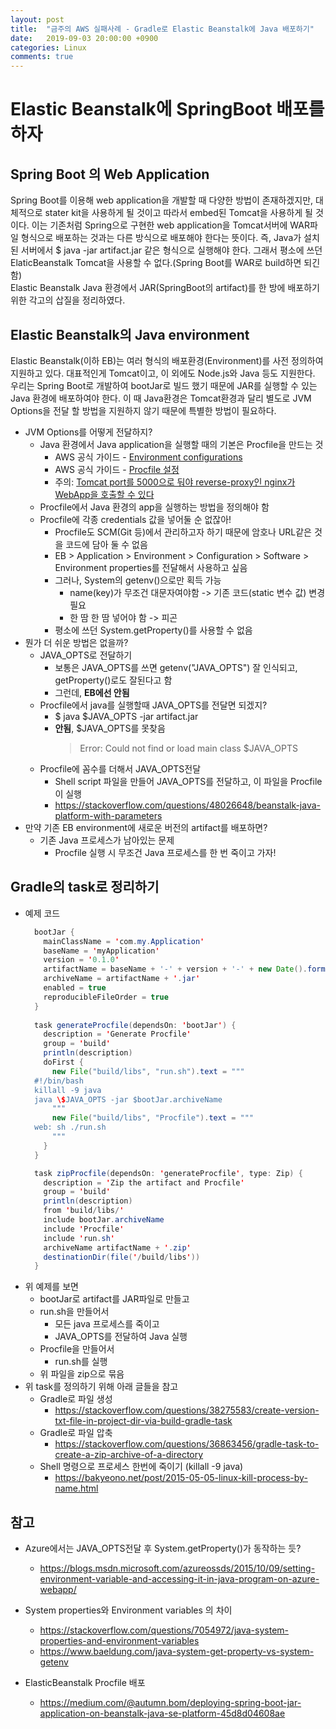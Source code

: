 ```yaml
---
layout: post
title:  "금주의 AWS 실패사례 - Gradle로 Elastic Beanstalk에 Java 배포하기"
date:   2019-09-03 20:00:00 +0900
categories: Linux
comments: true
---
```

# Elastic Beanstalk에 SpringBoot 배포를 하자

## Spring Boot 의 Web Application
Spring Boot를 이용해 web application을 개발할 때 다양한 방법이 존재하겠지만, 대체적으로 stater kit을 사용하게 될 것이고 따라서 embed된 Tomcat을 사용하게 될 것이다. 이는 기존처럼 Spring으로 구현한 web application을 Tomcat서버에 WAR파일 형식으로 배포하는 것과는 다른 방식으로 배포해야 한다는 뜻이다. 즉, Java가 설치된 서버에서 $ java -jar artifact.jar 같은 형식으로 실행해야 한다. 그래서 평소에 쓰던 ElaticBeanstalk Tomcat을 사용할 수 없다.(Spring Boot를 WAR로 build하면 되긴 함)  
Elastic Beanstalk Java 환경에서 JAR(SpringBoot의 artifact)를 한 방에 배포하기 위한 각고의 삽질을 정리하였다.  

## Elastic Beanstalk의 Java environment
Elastic Beanstalk(이하 EB)는 여러 형식의 배포환경(Environment)를 사전 정의하여 지원하고 있다. 대표적인게 Tomcat이고, 이 외에도 Node.js와 Java 등도 지원한다. 우리는 Spring Boot로 개발하여 bootJar로 빌드 했기 때문에 JAR를 실행할 수 있는 Java 환경에 배포하여야 한다. 이 때 Java환경은 Tomcat환경과 달리 별도로 JVM Options을 전달 할 방법을 지원하지 않기 때문에 특별한 방법이 필요하다.  

* JVM Options를 어떻게 전달하지?
  + Java 환경에서 Java application을 실행할 때의 기본은 Procfile을 만드는 것
    - AWS 공식 가이드 - [Environment configurations](https://docs.aws.amazon.com/elasticbeanstalk/latest/dg/java-se-platform.html)
    - AWS 공식 가이드 - [Procfile 설정](https://docs.aws.amazon.com/ko_kr/elasticbeanstalk/latest/dg/java-se-procfile.html)
    - 주의: [Tomcat port를 5000으로 둬야 reverse-proxy인 nginx가 WebApp을 호출할 수 있다](https://stackoverflow.com/questions/54612962/502-bad-gateway-elastic-beanstalk-spring-boot)
  + Procfile에서 Java 환경의 app을 실행하는 방법을 정의해야 함
  + Procfile에 각종 credentials 값을 넣어둘 순 없잖아!
    - Procfile도 SCM(Git 등)에서 관리하고자 하기 때문에 암호나 URL같은 것을 코드에 담아 둘 수 없음
    - EB > Application > Environment > Configuration > Software > Environment properties를 전달해서 사용하고 싶음 
    - 그러나, System의 getenv()으로만 획득 가능
      - name(key)가 무조건 대문자여야함 -> 기존 코드(static 변수 값) 변경 필요
      - 한 땀 한 땀 넣어야 함 -> 피곤
    - 평소에 쓰던 System.getProperty()를 사용할 수 없음
* 뭔가 더 쉬운 방법은 없을까?
  + JAVA_OPTS로 전달하기
    - 보통은 JAVA_OPTS를 쓰면 getenv("JAVA_OPTS") 잘 인식되고, getProperty()로도 잘된다고 함
    - 그런데, **EB에선 안됨**
  + Procfile에서 java를 실행할때 JAVA_OPTS를 전달면 되겠지?
    - \$ java $JAVA_OPTS -jar artifact.jar
    - **안됨**, $JAVA_OPTS를 못찾음 
      > Error: Could not find or load main class $JAVA_OPTS
  + Procfile에 꼼수를 더해서 JAVA_OPTS전달
    - Shell script 파일을 만들어 JAVA_OPTS를 전달하고, 이 파일을 Procfile이 실행
    - https://stackoverflow.com/questions/48026648/beanstalk-java-platform-with-parameters
* 만약 기존 EB environment에 새로운 버전의 artifact를 배포하면?
  + 기존 Java 프로세스가 남아있는 문제
    - Procfile 실행 시 무조건 Java 프로세스를 한 번 죽이고 가자!

## Gradle의 task로 정리하기
  * 예제 코드
    ~~~ java
      bootJar {
        mainClassName = 'com.my.Application'
        baseName = 'myApplication'
        version = '0.1.0'
        artifactName = baseName + '-' + version + '-' + new Date().format('yyyyMMddHHmmssSSS')
        archiveName = artifactName + '.jar'
        enabled = true
        reproducibleFileOrder = true
      }
      
      task generateProcfile(dependsOn: 'bootJar') {
        description = 'Generate Procfile'
        group = 'build'
        println(description)
        doFirst {
          new File("build/libs", "run.sh").text = """
      #!/bin/bash
      killall -9 java
      java \$JAVA_OPTS -jar $bootJar.archiveName
          """
          new File("build/libs", "Procfile").text = """
      web: sh ./run.sh
          """
        }
      }

      task zipProcfile(dependsOn: 'generateProcfile', type: Zip) {
        description = 'Zip the artifact and Procfile'
        group = 'build'
        println(description)
        from 'build/libs/'
        include bootJar.archiveName
        include 'Procfile'
        include 'run.sh'
        archiveName artifactName + '.zip'
        destinationDir(file('/build/libs'))
      }
    ~~~
* 위 예제를 보면
  + bootJar로 artifact를 JAR파일로 만들고
  + run.sh을 만들어서
    - 모든 java 프로세스를 죽이고
    - JAVA_OPTS를 전달하여 Java 실행
  + Procfile을 만들어서
    - run.sh를 실행
  + 위 파일을 zip으로 묶음
* 위 task를 정의하기 위해 아래 글들을 참고
  + Gradle로 파일 생성
    - https://stackoverflow.com/questions/38275583/create-version-txt-file-in-project-dir-via-build-gradle-task
  + Gradle로 파일 압축
    - https://stackoverflow.com/questions/36863456/gradle-task-to-create-a-zip-archive-of-a-directory
  + Shell 명령으로 프로세스 한번에 죽이기 (killall -9 java)
    - https://bakyeono.net/post/2015-05-05-linux-kill-process-by-name.html

## 참고
* Azure에서는 JAVA_OPTS전달 후 System.getProperty()가 동작하는 듯?
  + https://blogs.msdn.microsoft.com/azureossds/2015/10/09/setting-environment-variable-and-accessing-it-in-java-program-on-azure-webapp/

* System properties와 Environment variables 의 차이
  + https://stackoverflow.com/questions/7054972/java-system-properties-and-environment-variables
  + https://www.baeldung.com/java-system-get-property-vs-system-getenv

* ElasticBeanstalk Procfile 배포
  + https://medium.com/@autumn.bom/deploying-spring-boot-jar-application-on-beanstalk-java-se-platform-45d8d04608ae

